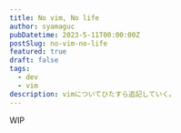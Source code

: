 ```yaml
---
title: No vim, No life
author: syamaguc
pubDatetime: 2023-5-11T00:00:00Z
postSlug: no-vim-no-life
featured: true
draft: false
tags:
  - dev
  - vim
description: vimについてひたすら追記していく。
---
```


WIP

